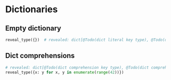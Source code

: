 # Dictionaries

## Empty dictionary

```py
reveal_type({})  # revealed: dict[@Todo(dict literal key type), @Todo(dict literal value type)]
```

## Dict comprehensions

```py
# revealed: dict[@Todo(dict comprehension key type), @Todo(dict comprehension value type)]
reveal_type({x: y for x, y in enumerate(range(42))})
```
